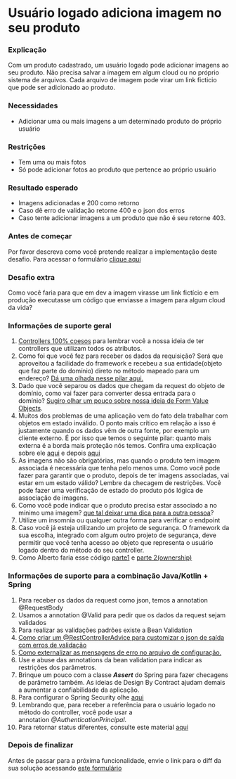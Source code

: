 # Usuário logado adiciona imagem no seu produto

### Explicação

Com um produto cadastrado, um usuário logado pode adicionar imagens ao seu produto. Não precisa salvar a imagem em algum cloud ou no próprio sistema de arquivos. Cada arquivo de imagem pode virar um link ficticio que pode ser adicionado ao produto. 

### **Necessidades**

*  Adicionar uma ou mais imagens a um determinado produto do próprio usuário

### **Restrições**

*  Tem uma ou mais fotos
*  Só pode adicionar fotos ao produto que pertence ao próprio usuário

### Resultado esperado

*   Imagens adicionadas e 200 como retorno
*   Caso dê erro de validação retorne 400 e o json dos erros
*   Caso tente adicionar imagens a um produto que não é seu retorne 403.

### Antes de começar
Por favor descreva como você pretende realizar a implementação deste desafio. Para acessar o formulário [clique aqui](https://forms.gle/wf8Gk2mp22Hd1MCQA)

### Desafio extra

Como você faria para que em dev a imagem virasse um link fictício e em produção executasse um código que enviasse a imagem para algum cloud da vida?​​

### Informações de suporte geral

1.  [Controllers 100% coesos](https://youtu.be/NNKG2TFctfo) para lembrar você a nossa ideia de ter controllers que utilizam todos os atributos.
2.  Como foi que você fez para receber os dados da requisição? Será que aproveitou a facilidade do framework e recebeu a sua entidade(objeto que faz parte do domínio) direto no método mapeado para um endereço? [Dá uma olhada nesse pilar aqui.](https://youtu.be/AzyHKZwNg1A)
3.  Dado que você separou os dados que chegam da request do objeto de domínio, como vai fazer para converter dessa entrada para o domínio? [Sugiro olhar um pouco sobre nossa ideia de Form Value Objects](https://youtu.be/kzjSxBDQXp8).
4.  Muitos dos problemas de uma aplicação vem do fato dela trabalhar com objetos em estado inválido. O ponto mais crítico em relação a isso é justamente quando os dados vêm de outra fonte, por exemplo um cliente externo. É por isso que temos o seguinte pilar: quanto mais externa é a borda mais proteção nós temos. Confira uma explicação sobre ele [aqui](https://youtu.be/XPXOhvrJT1w) e depois [aqui](https://youtu.be/kkKqo80whqo)
5.  As imagens não são obrigatórias, mas quando o produto tem imagem associada é necessária que tenha pelo menos uma. Como você pode fazer para garantir que o produto, depois de ter imagens associadas, vai estar em um estado válido? Lembre da checagem de restrições. Você pode fazer uma verificação de estado do produto pós lógica de associação de imagens.
6.  Como você pode indicar que o produto precisa estar associado a no mínimo uma imagem? [que tal deixar uma dica para a outra pessoa](https://youtu.be/iU19qJeXnVo)?
7.  Utilize um insomnia ou qualquer outra forma para verificar o endpoint
9.  Caso você já esteja utilizando um projeto de segurança. O framework da sua escolha, integrado com algum outro projeto de segurança, deve permitir que você tenha acesso ao objeto que representa o usuário logado dentro do método do seu controller. 
10.  Como Alberto faria esse código [parte1](https://youtu.be/vwPOO1LPfIc) e [parte 2(ownership)](https://youtu.be/HaiLyPBhAxo)

### Informações de suporte para a combinação Java/Kotlin + Spring​

1.  Para receber os dados da request como json, temos a annotation @RequestBody
2.  Usamos a annotation @Valid para pedir que os dados da request sejam validados
3.  Para realizar as validações padrões existe a Bean Validation
4.  [Como criar um @RestControllerAdvice para customizar o json de saída com erros de validação](https://youtu.be/H6aM-4RaRrE)
5.  [Como externalizar as mensagens de erro no arquivo de configuração.](https://youtu.be/FO4HnZNCvoo)
6.  Use e abuse das annotations da bean validation para indicar as restrições dos parâmetros. 
7.  Brinque um pouco com a classe **_Assert_**​ ​do Spring para fazer checagens de parâmetro também. As ideias de Design By Contract ajudam demais a aumentar a confiabilidade da aplicação.
8.  Para configurar o Spring Security olhe [aqui](https://youtu.be/0I--CLsqC7w)
9.  Lembrando que, para receber a referência para o usuário logado no método do controller, você pode usar a annotation _@AuthenticationPrincipal_​. 
10.  Para retornar status diferentes, consulte este material [aqui](https://youtu.be/CWe1yokaPf4)

### Depois de finalizar

Antes de passar para a próxima funcionalidade, envie o link para o diff da sua solução acessando [este formulário](https://forms.gle/7Ur27NGnzjQpdzGN9)

